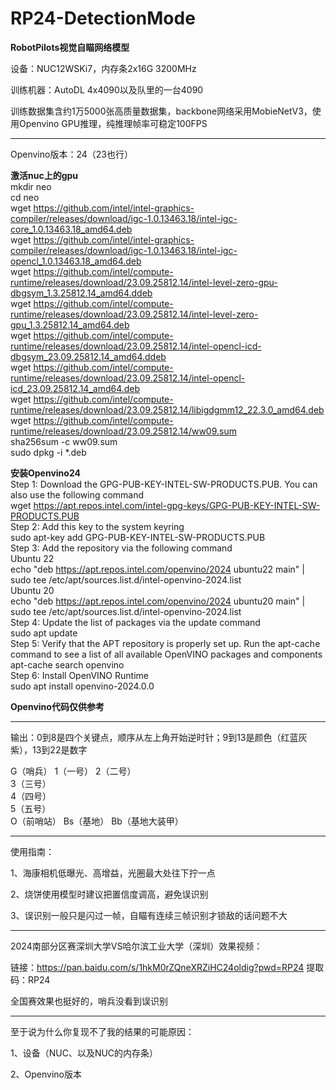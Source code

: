 # RP24-DetectionMode

**RobotPilots视觉自瞄网络模型**

设备：NUC12WSKi7，内存条2x16G 3200MHz

训练机器：AutoDL 4x4090以及队里的一台4090

训练数据集含约1万5000张高质量数据集，backbone网络采用MobieNetV3，使用Openvino GPU推理，纯推理帧率可稳定100FPS


---
Openvino版本：24（23也行）

**激活nuc上的gpu**  
mkdir neo  
cd neo  
wget https://github.com/intel/intel-graphics-compiler/releases/download/igc-1.0.13463.18/intel-igc-core_1.0.13463.18_amd64.deb  
wget https://github.com/intel/intel-graphics-compiler/releases/download/igc-1.0.13463.18/intel-igc-opencl_1.0.13463.18_amd64.deb  
wget https://github.com/intel/compute-runtime/releases/download/23.09.25812.14/intel-level-zero-gpu-dbgsym_1.3.25812.14_amd64.ddeb  
wget https://github.com/intel/compute-runtime/releases/download/23.09.25812.14/intel-level-zero-gpu_1.3.25812.14_amd64.deb  
wget https://github.com/intel/compute-runtime/releases/download/23.09.25812.14/intel-opencl-icd-dbgsym_23.09.25812.14_amd64.ddeb  
wget https://github.com/intel/compute-runtime/releases/download/23.09.25812.14/intel-opencl-icd_23.09.25812.14_amd64.deb  
wget https://github.com/intel/compute-runtime/releases/download/23.09.25812.14/libigdgmm12_22.3.0_amd64.deb  
wget https://github.com/intel/compute-runtime/releases/download/23.09.25812.14/ww09.sum  
sha256sum -c ww09.sum  
sudo dpkg -i *.deb  

**安装Openvino24**  
Step 1: Download the GPG-PUB-KEY-INTEL-SW-PRODUCTS.PUB. You can also use the following command  
wget https://apt.repos.intel.com/intel-gpg-keys/GPG-PUB-KEY-INTEL-SW-PRODUCTS.PUB  
Step 2: Add this key to the system keyring  
sudo apt-key add GPG-PUB-KEY-INTEL-SW-PRODUCTS.PUB  
Step 3: Add the repository via the following command  
Ubuntu 22  
echo "deb https://apt.repos.intel.com/openvino/2024 ubuntu22 main" | sudo tee /etc/apt/sources.list.d/intel-openvino-2024.list  
Ubuntu 20  
echo "deb https://apt.repos.intel.com/openvino/2024 ubuntu20 main" | sudo tee /etc/apt/sources.list.d/intel-openvino-2024.list  
Step 4: Update the list of packages via the update command  
sudo apt update  
Step 5: Verify that the APT repository is properly set up. Run the apt-cache command to see a list of all available OpenVINO packages and components  
apt-cache search openvino  
Step 6: Install OpenVINO Runtime  
sudo apt install openvino-2024.0.0  


**Openvino代码仅供参考**

---

输出：0到8是四个关键点，顺序从左上角开始逆时针；9到13是颜色（红蓝灰紫），13到22是数字  

G（哨兵）
1（一号）
2（二号）	
3（三号）	
4（四号）	
5（五号）	
O（前哨站）
Bs（基地）
Bb（基地大装甲）	

---
使用指南：  

1、海康相机低曝光、高增益，光圈最大处往下拧一点  

2、烧饼使用模型时建议把置信度调高，避免误识别  

3、误识别一般只是闪过一帧，自瞄有连续三帧识别才锁敌的话问题不大   

---

2024南部分区赛深圳大学VS哈尔滨工业大学（深圳）效果视频：  

链接：https://pan.baidu.com/s/1hkM0rZQneXRZiHC24oldig?pwd=RP24
提取码：RP24    

全国赛效果也挺好的，哨兵没看到误识别

---
至于说为什么你复现不了我的结果的可能原因：

1、设备（NUC、以及NUC的内存条）

2、Openvino版本
